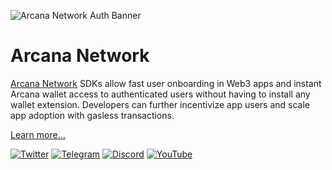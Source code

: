 ![Arcana Network Auth Banner](https://raw.githubusercontent.com/arcana-network/branding/main/an_banner_feb_24.png)

# Arcana Network

[Arcana Network](https://www.arcana.network/) SDKs allow fast user onboarding in Web3 apps and instant Arcana wallet access to authenticated users without having to install any wallet extension. Developers can further incentivize app users and scale app adoption with gasless transactions.

[Learn more...](https://docs.arcana.network/quick-start/)

<div>
  <a title="Twitter" href="https://twitter.com/ArcanaNetwork"><img alt="Twitter" src="https://img.shields.io/twitter/url?style=social&url=https%3A%2F%2Ftwitter.com%2FArcanaNetwork"/></a>
  <a title="Telegram" href="https://telegram.me/ArcanaNetwork"><img alt="Telegram" src="https://img.shields.io/badge/Telegram-2CA5E0?style=flat&logo=telegram&logoColor=white"/></a>
  <a title="Discord" href="https://discord.gg/6g7fQvEpd"><img alt="Discord" src="https://img.shields.io/badge/Discord-%235865F2.svg?style=flat&logo=discord&logoColor=white"/></a>
  <a title="YouTube" href="https://www.youtube.com/@ArcanaNetwork"><img alt="YouTube" src="https://img.shields.io/badge/YouTube-%235865F2.svg?style=flat&logo=youtube&logoColor=white"/></a>
</div>
